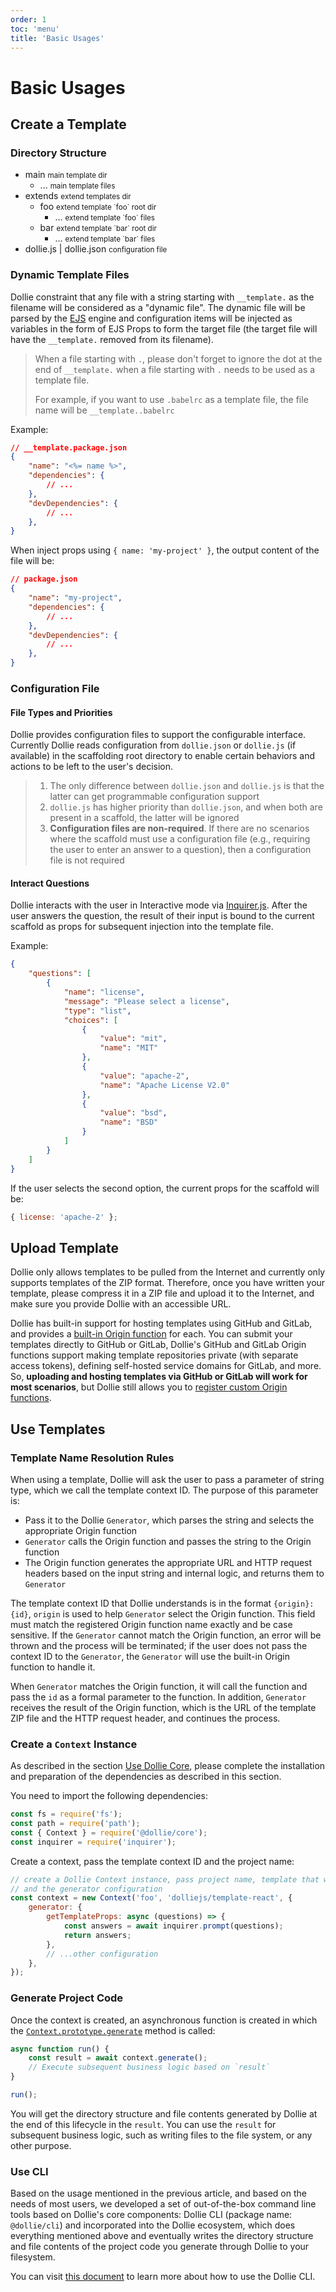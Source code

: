 ```yaml
---
order: 1
toc: 'menu'
title: 'Basic Usages'
---
```


# Basic Usages

## Create a Template

### Directory Structure

<Tree>
    <ul>
        <li>
            main
            <small>main template dir</small>
            <ul>
                <li>
                    ...
                    <small>main template files</small>
                </li>
            </ul>
        </li>
        <li>
            extends
            <small>extend templates dir</small>
            <ul>
                <li>
                    foo
                    <small>extend template `foo` root dir</small>
                    <ul>
                        <li>
                            ...
                            <small>extend template `foo` files</small>
                        </li>
                    </ul>
                </li>
                <li>
                    bar
                    <small>extend template `bar` root dir</small>
                    <ul>
                        <li>
                            ...
                            <small>extend template `bar` files</small>
                        </li>
                    </ul>
                </li>
            </ul>
        </li>
        <li>
            dollie.js | dollie.json
            <small>configuration file</small>
        </li>
    </ul>
</Tree>

### Dynamic Template Files

Dollie constraint that any file with a string starting with `__template.` as the filename will be considered as a "dynamic file". The dynamic file will be parsed by the [EJS](https://ejs.co) engine and configuration items will be injected as variables in the form of EJS Props to form the target file (the target file will have the `__template.` removed from its filename).

> When a file starting with `.`, please don't forget to ignore the dot at the end of `__template.` when a file starting with `.` needs to be used as a template file.
>
> For example, if you want to use `.babelrc` as a template file, the file name will be `__template..babelrc`

Example:

```json
// __template.package.json
{
    "name": "<%= name %>",
    "dependencies": {
        // ...
    },
    "devDependencies": {
        // ...
    },
}
```

When inject props using `{ name: 'my-project' }`, the output content of the file will be:

```json
// package.json
{
    "name": "my-project",
    "dependencies": {
        // ...
    },
    "devDependencies": {
        // ...
    },
}
```

### Configuration File

#### File Types and Priorities

Dollie provides configuration files to support the configurable interface. Currently Dollie reads configuration from `dollie.json` or `dollie.js` (if available) in the scaffolding root directory to enable certain behaviors and actions to be left to the user's decision.

> 1. The only difference between `dollie.json` and `dollie.js` is that the latter can get programmable configuration support
> 2. `dollie.js` has higher priority than `dollie.json`, and when both are present in a scaffold, the latter will be ignored
> 3. **Configuration files are non-required**. If there are no scenarios where the scaffold must use a configuration file (e.g., requiring the user to enter an answer to a question), then a configuration file is not required

#### Interact Questions

Dollie interacts with the user in Interactive mode via [Inquirer.js](https://github.com/SBoudrias/Inquirer.js#readme). After the user answers the question, the result of their input is bound to the current scaffold as props for subsequent injection into the template file.

Example:

```json
{
    "questions": [
        {
            "name": "license",
            "message": "Please select a license",
            "type": "list",
            "choices": [
                {
                    "value": "mit",
                    "name": "MIT"
                },
                {
                    "value": "apache-2",
                    "name": "Apache License V2.0"
                },
                {
                    "value": "bsd",
                    "name": "BSD"
                }
            ]
        }
    ]
}
```

If the user selects the second option, the current props for the scaffold will be:

```js
{ license: 'apache-2' };
```

## Upload Template

Dollie only allows templates to be pulled from the Internet and currently only supports templates of the ZIP format. Therefore, once you have written your template, please compress it in a ZIP file and upload it to the Internet, and make sure you provide Dollie with an accessible URL.

Dollie has built-in support for hosting templates using GitHub and GitLab, and provides a [built-in Origin function](/api#built-in-origin-functions) for each. You can submit your templates directly to GitHub or GitLab, Dollie's GitHub and GitLab Origin functions support making template repositories private (with separate access tokens), defining self-hosted service domains for GitLab, and more. So, **uploading and hosting templates via GitHub or GitLab will work for most scenarios**, but Dollie still allows you to [register custom Origin functions](/guide/advanced#register-an-origin-function).

## Use Templates

### Template Name Resolution Rules

When using a template, Dollie will ask the user to pass a parameter of string type, which we call the template context ID. The purpose of this parameter is:

- Pass it to the Dollie `Generator`, which parses the string and selects the appropriate Origin function
- `Generator` calls the Origin function and passes the string to the Origin function
- The Origin function generates the appropriate URL and HTTP request headers based on the input string and internal logic, and returns them to `Generator`

The template context ID that Dollie understands is in the format `{origin}:{id}`, `origin` is used to help `Generator` select the Origin function. This field must match the registered Origin function name exactly and be case sensitive. If the `Generator` cannot match the Origin function, an error will be thrown and the process will be terminated; if the user does not pass the context ID to the `Generator`, the `Generator` will use the built-in Origin function to handle it.

When `Generator` matches the Origin function, it will call the function and pass the `id` as a formal parameter to the function. In addition, `Generator` receives the result of the Origin function, which is the URL of the template ZIP file and the HTTP request header, and continues the process.

### Create a `Context` Instance

As described in the section [Use Dollie Core](/guide#use-dollie-core), please complete the installation and preparation of the dependencies as described in this section.

You need to import the following dependencies:

```javascript
const fs = require('fs');
const path = require('path');
const { Context } = require('@dollie/core');
const inquirer = require('inquirer');
```

Create a context, pass the template context ID and the project name:

```javascript
// create a Dollie Context instance, pass project name, template that would be used
// and the generator configuration
const context = new Context('foo', 'dolliejs/template-react', {
    generator: {
        getTemplateProps: async (questions) => {
            const answers = await inquirer.prompt(questions);
            return answers;
        },
        // ...other configuration
    },
});
```

### Generate Project Code

Once the context is created, an asynchronous function is created in which the [`Context.prototype.generate`](/api#contextprototypegenerate-dolliegeneratorresult) method is called:

```javascript
async function run() {
    const result = await context.generate();
    // Execute subsequent business logic based on `result`
}

run();
```

You will get the directory structure and file contents generated by Dollie at the end of this lifecycle in the `result`. You can use the `result` for subsequent business logic, such as writing files to the file system, or any other purpose.

### Use CLI

Based on the usage mentioned in the previous article, and based on the needs of most users, we developed a set of out-of-the-box command line tools based on Dollie's core components: Dollie CLI (package name: `@dollie/cli`) and incorporated into the Dollie ecosystem, which does everything mentioned above and eventually writes the directory structure and file contents of the project code you generate through Dollie to your filesystem.

You can visit [this document](/ecosystem/cli) to learn more about how to use the Dollie CLI.
